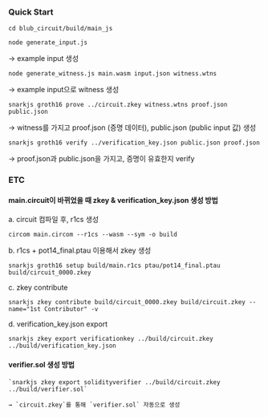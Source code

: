 ### Quick Start
`cd blub_circuit/build/main_js`

`node generate_input.js`

→ example input 생성

`node generate_witness.js main.wasm input.json witness.wtns`

→ example input으로 witness 생성

`snarkjs groth16 prove ../circuit.zkey witness.wtns proof.json public.json`

→ witness를 가지고 proof.json (증명 데이터), public.json (public input 값) 생성

`snarkjs groth16 verify ../verification_key.json public.json proof.json`

→ proof.json과 public.json을 가지고, 증명이 유효한지 verify



### ETC

#### main.circuit이 바뀌었을 때 zkey &  verification_key.json 생성 방법

a. circuit 컴파일 후, r1cs 생성

`circom main.circom --r1cs --wasm --sym -o build`

b. r1cs + pot14_final.ptau 이용해서 zkey 생성

`snarkjs groth16 setup build/main.r1cs ptau/pot14_final.ptau build/circuit_0000.zkey`

c. zkey contribute

`snarkjs zkey contribute build/circuit_0000.zkey build/circuit.zkey --name="1st Contributor" -v`

d. verification_key.json export

`snarkjs zkey export verificationkey ../build/circuit.zkey ../build/verification_key.json`

#### verifier.sol 생성 방법

    `snarkjs zkey export solidityverifier ../build/circuit.zkey ../build/verifier.sol`

    → `circuit.zkey`를 통해 `verifier.sol` 자동으로 생성
